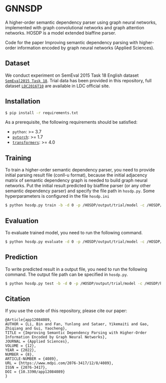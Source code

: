 # GNNSDP

A higher-order semantic dependency parser using graph neural networks, implemented with graph convolutional networks and graph attention networks.
HOSDP is a model extended biaffine parser. 

Code for the paper Improving semantic dependency parsing with higher-order information encoded by graph neural networks (Applied Sciences).

## Dataset
We conduct experiment on SemEval 2015 Task 18 English dataset [`SemEval2015 Task 18`](https://alt.qcri.org/semeval2015/task18/). 
Trial data has been provided in this repository, full dataset [`LDC2016T10`](https://catalog.ldc.upenn.edu/LDC2016T10) are available in LDC official site.

## Installation

```sh
$ pip install -r requirements.txt
```


As a prerequisite, the following requirements should be satisfied:
* `python`: >= 3.7
* [`pytorch`](https://github.com/pytorch/pytorch): >= 1.7
* [`transformers`](https://github.com/huggingface/transformers): >= 4.0


## Training

To train a higher-order semantic dependency parser, you need to provide initial parsing result file (conll-u format),
because the initial adjacency matrix of semantic dependency graph is needed to build graph neural networks. 
Put the initial result predicted by biaffine parser (or any other semantic dependency parser) 
and specify the file path in `hosdp.py`.
Some hyperparameters is configured in the file `hosdp.ini`
```sh
$ python hosdp.py train -b -d 0 -p /HOSDP/output/trial/model -c /HOSDP/hosdp.ini
```

## Evaluation

To evaluate trained model, you need to run the following command.
```sh
$ python hosdp.py evaluate -d 0 -p /HOSDP/output/trial/model -c /HOSDP/hosdp.ini
```

## Prediction
To write predicted result in a output file, you need to run the following command. The output file path can be specified in `hosdp.py`. 
```sh
$ python hosdp.py test -b -d 0 -p /HOSDP/output/trial/model -c /HOSDP/hosdp.ini
```

## Citation
If you use the code of this repository, please cite our paper:
```
@Article{app12084089,
AUTHOR = {Li, Bin and Fan, Yunlong and Sataer, Yikemaiti and Gao, Zhiqiang and Gui, Yaocheng},
TITLE = {Improving Semantic Dependency Parsing with Higher-Order Information Encoded by Graph Neural Networks},
JOURNAL = {Applied Sciences},
VOLUME = {12},
YEAR = {2022},
NUMBER = {8},
ARTICLE-NUMBER = {4089},
URL = {https://www.mdpi.com/2076-3417/12/8/4089},
ISSN = {2076-3417},
DOI = {10.3390/app12084089}
}
```
